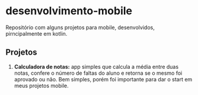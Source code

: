 # desenvolvimento-mobile
Repositório com alguns projetos para mobile, desenvolvidos, pirncipalmente em kotlin.

## Projetos
 1. **Calculadora de notas:** app simples que calcula a média entre duas notas, confere o número de faltas do aluno e retorna se o mesmo foi aprovado ou não. Bem simples, porém foi importante para dar o start em meus projetos mobile.
